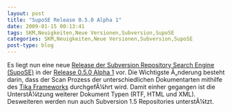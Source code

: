 ```yaml
---
layout: post
title: "SupoSE Release 0.5.0 Alpha 1"
date: 2009-01-15 00:13:41
tags: SKM,Neuigkeiten,Neue Versionen,Subversion,SupoSE
categories: SKM,Neuigkeiten,Neue Versionen,Subversion,SupoSE
post-type: blog
---
```

Es liegt nun eine neue <a href="http://redmine.soebes.de/projects/show/supose">Release der Subversion Repository Search Engine (SupoSE)</a> in der <a href="http://redmine.soebes.de/news/show/3">Release 0.5.0 Alpha 1</a> vor.
Die Wichtigste Ã„nderung besteht darin, dass der Scan Prozess der unterschiedlichen Dokumentarten mithilfe des <a href="http://lucene.apache.org/tika/">Tika Frameworks</a> durchgefÃ¼hrt wird. Damit einher gegangen ist die UnterstÃ¼tzung weiterer Dokument Typen (RTF, HTML und XML). Desweiteren werden nun auch Subversion 1.5 Repositories unterstÃ¼tzt. 


